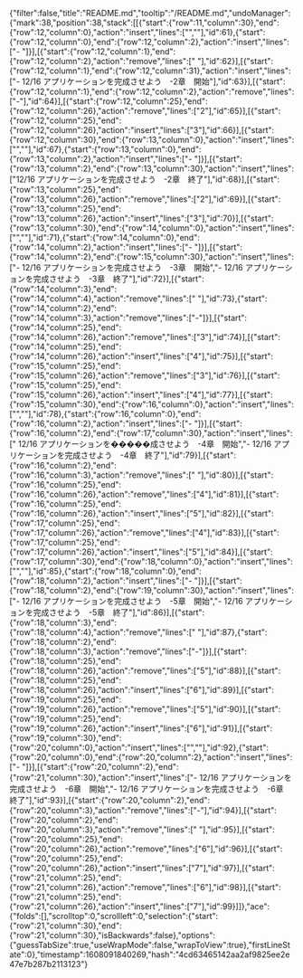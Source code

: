 {"filter":false,"title":"README.md","tooltip":"/README.md","undoManager":{"mark":38,"position":38,"stack":[[{"start":{"row":11,"column":30},"end":{"row":12,"column":0},"action":"insert","lines":["",""],"id":61},{"start":{"row":12,"column":0},"end":{"row":12,"column":2},"action":"insert","lines":["- "]}],[{"start":{"row":12,"column":1},"end":{"row":12,"column":2},"action":"remove","lines":[" "],"id":62}],[{"start":{"row":12,"column":1},"end":{"row":12,"column":31},"action":"insert","lines":["- 12/16 アプリケーションを完成させよう　-2章　開始"],"id":63}],[{"start":{"row":12,"column":1},"end":{"row":12,"column":2},"action":"remove","lines":["-"],"id":64}],[{"start":{"row":12,"column":25},"end":{"row":12,"column":26},"action":"remove","lines":["2"],"id":65}],[{"start":{"row":12,"column":25},"end":{"row":12,"column":26},"action":"insert","lines":["3"],"id":66}],[{"start":{"row":12,"column":30},"end":{"row":13,"column":0},"action":"insert","lines":["",""],"id":67},{"start":{"row":13,"column":0},"end":{"row":13,"column":2},"action":"insert","lines":["- "]}],[{"start":{"row":13,"column":2},"end":{"row":13,"column":30},"action":"insert","lines":["12/16 アプリケーションを完成させよう　-2章　終了"],"id":68}],[{"start":{"row":13,"column":25},"end":{"row":13,"column":26},"action":"remove","lines":["2"],"id":69}],[{"start":{"row":13,"column":25},"end":{"row":13,"column":26},"action":"insert","lines":["3"],"id":70}],[{"start":{"row":13,"column":30},"end":{"row":14,"column":0},"action":"insert","lines":["",""],"id":71},{"start":{"row":14,"column":0},"end":{"row":14,"column":2},"action":"insert","lines":["- "]}],[{"start":{"row":14,"column":2},"end":{"row":15,"column":30},"action":"insert","lines":["- 12/16 アプリケーションを完成させよう　-3章　開始","- 12/16 アプリケーションを完成させよう　-3章　終了"],"id":72}],[{"start":{"row":14,"column":3},"end":{"row":14,"column":4},"action":"remove","lines":[" "],"id":73},{"start":{"row":14,"column":2},"end":{"row":14,"column":3},"action":"remove","lines":["-"]}],[{"start":{"row":14,"column":25},"end":{"row":14,"column":26},"action":"remove","lines":["3"],"id":74}],[{"start":{"row":14,"column":25},"end":{"row":14,"column":26},"action":"insert","lines":["4"],"id":75}],[{"start":{"row":15,"column":25},"end":{"row":15,"column":26},"action":"remove","lines":["3"],"id":76}],[{"start":{"row":15,"column":25},"end":{"row":15,"column":26},"action":"insert","lines":["4"],"id":77}],[{"start":{"row":15,"column":30},"end":{"row":16,"column":0},"action":"insert","lines":["",""],"id":78},{"start":{"row":16,"column":0},"end":{"row":16,"column":2},"action":"insert","lines":["- "]}],[{"start":{"row":16,"column":2},"end":{"row":17,"column":30},"action":"insert","lines":[" 12/16 アプリケーションを�����成させよう　-4章　開始","- 12/16 アプリケーションを完成させよう　-4章　終了"],"id":79}],[{"start":{"row":16,"column":2},"end":{"row":16,"column":3},"action":"remove","lines":[" "],"id":80}],[{"start":{"row":16,"column":25},"end":{"row":16,"column":26},"action":"remove","lines":["4"],"id":81}],[{"start":{"row":16,"column":25},"end":{"row":16,"column":26},"action":"insert","lines":["5"],"id":82}],[{"start":{"row":17,"column":25},"end":{"row":17,"column":26},"action":"remove","lines":["4"],"id":83}],[{"start":{"row":17,"column":25},"end":{"row":17,"column":26},"action":"insert","lines":["5"],"id":84}],[{"start":{"row":17,"column":30},"end":{"row":18,"column":0},"action":"insert","lines":["",""],"id":85},{"start":{"row":18,"column":0},"end":{"row":18,"column":2},"action":"insert","lines":["- "]}],[{"start":{"row":18,"column":2},"end":{"row":19,"column":30},"action":"insert","lines":["- 12/16 アプリケーションを完成させよう　-5章　開始","- 12/16 アプリケーションを完成させよう　-5章　終了"],"id":86}],[{"start":{"row":18,"column":3},"end":{"row":18,"column":4},"action":"remove","lines":[" "],"id":87},{"start":{"row":18,"column":2},"end":{"row":18,"column":3},"action":"remove","lines":["-"]}],[{"start":{"row":18,"column":25},"end":{"row":18,"column":26},"action":"remove","lines":["5"],"id":88}],[{"start":{"row":18,"column":25},"end":{"row":18,"column":26},"action":"insert","lines":["6"],"id":89}],[{"start":{"row":19,"column":25},"end":{"row":19,"column":26},"action":"remove","lines":["5"],"id":90}],[{"start":{"row":19,"column":25},"end":{"row":19,"column":26},"action":"insert","lines":["6"],"id":91}],[{"start":{"row":19,"column":30},"end":{"row":20,"column":0},"action":"insert","lines":["",""],"id":92},{"start":{"row":20,"column":0},"end":{"row":20,"column":2},"action":"insert","lines":["- "]}],[{"start":{"row":20,"column":2},"end":{"row":21,"column":30},"action":"insert","lines":["- 12/16 アプリケーションを完成させよう　-6章　開始","- 12/16 アプリケーションを完成させよう　-6章　終了"],"id":93}],[{"start":{"row":20,"column":2},"end":{"row":20,"column":3},"action":"remove","lines":["-"],"id":94}],[{"start":{"row":20,"column":2},"end":{"row":20,"column":3},"action":"remove","lines":[" "],"id":95}],[{"start":{"row":20,"column":25},"end":{"row":20,"column":26},"action":"remove","lines":["6"],"id":96}],[{"start":{"row":20,"column":25},"end":{"row":20,"column":26},"action":"insert","lines":["7"],"id":97}],[{"start":{"row":21,"column":25},"end":{"row":21,"column":26},"action":"remove","lines":["6"],"id":98}],[{"start":{"row":21,"column":25},"end":{"row":21,"column":26},"action":"insert","lines":["7"],"id":99}]]},"ace":{"folds":[],"scrolltop":0,"scrollleft":0,"selection":{"start":{"row":21,"column":30},"end":{"row":21,"column":30},"isBackwards":false},"options":{"guessTabSize":true,"useWrapMode":false,"wrapToView":true},"firstLineState":0},"timestamp":1608091840269,"hash":"4cd63465142aa2af9825ee2e47e7b287b2113123"}